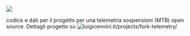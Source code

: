 ![](https://github.com/giggiox/fork-telemetry/fotoProgetto.jpg)

codice e dati per il progetto per una telemetria sospensioni (MTB) open source. Dettagli progetto su ![luigicennini.it/projects/fork-telemetry/](www.luigicennini.it/projects/fork-telemetry/)
